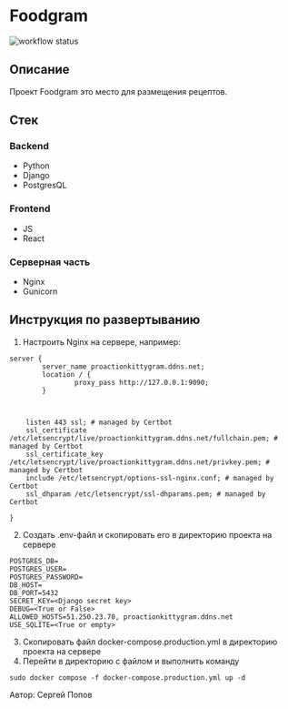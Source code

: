 #  Foodgram
![workflow status](https://github.com/PROaction/foodgram-project-react/actions/workflows/main.yml/badge.svg)

## Описание

Проект Foodgram это место для размещения рецептов.

## Стек
### Backend
- Python
- Django
- PostgresQL
### Frontend
- JS
- React
### Серверная часть
- Nginx
- Gunicorn

## Инструкция по развертыванию
1. Настроить Nginx на сервере, например:
```
server {
        server_name proactionkittygram.ddns.net;
        location / {
                proxy_pass http://127.0.0.1:9090;
        }



    listen 443 ssl; # managed by Certbot
    ssl_certificate /etc/letsencrypt/live/proactionkittygram.ddns.net/fullchain.pem; # managed by Certbot
    ssl_certificate_key /etc/letsencrypt/live/proactionkittygram.ddns.net/privkey.pem; # managed by Certbot
    include /etc/letsencrypt/options-ssl-nginx.conf; # managed by Certbot
    ssl_dhparam /etc/letsencrypt/ssl-dhparams.pem; # managed by Certbot

}
```
2. Создать .env-файл и скопировать его в директорию проекта на сервере
```
POSTGRES_DB=
POSTGRES_USER=
POSTGRES_PASSWORD=
DB_HOST=
DB_PORT=5432
SECRET_KEY=<Django secret key>
DEBUG=<True or False>
ALLOWED_HOSTS=51.250.23.70, proactionkittygram.ddns.net
USE_SQLITE=<True or empty>
```
3. Скопировать файл docker-compose.production.yml в директорию проекта на сервере
4. Перейти в директорию с файлом и выполнить команду
```
sudo docker compose -f docker-compose.production.yml up -d
```

Автор: Сергей Попов
